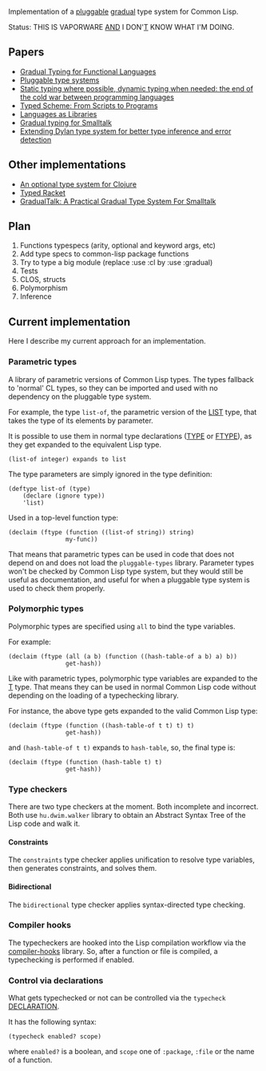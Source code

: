 Implementation of a [pluggable](http://bracha.org/pluggable-types.pdf "Pluggable type systems") [gradual](http://ecee.colorado.edu/~siek/gradualtyping.html "Gradual typing") type system for Common Lisp.

Status: THIS IS VAPORWARE [AND](http://www.lispworks.com/reference/HyperSpec/Body/a_and.htm) I DON'[T](http://www.lispworks.com/reference/HyperSpec/Body/a_t.htm) KNOW WHAT I'M DOING.

## Papers

* [Gradual Typing for Functional Languages](http://www.cs.colorado.edu/~siek/pubs/pubs/2006/siek06:_gradual.pdf)
* [Pluggable type systems](http://citeseerx.ist.psu.edu/viewdoc/summary?doi=10.1.1.175.1460)
* [Static typing where possible, dynamic typing when needed: the end of the cold war between programming languages](http://citeseerx.ist.psu.edu/viewdoc/download?doi=10.1.1.69.5966&rep=rep1&type=pdf)
* [Typed Scheme: From Scripts to Programs](http://www.ccs.neu.edu/racket/pubs/dissertation-tobin-hochstadt.pdf)
* [Languages as Libraries](http://www.cs.utah.edu/plt/publications/pldi11-tscff.pdf)
* [Gradual typing for Smalltalk](http://pleiad.cl/research/publications?key=allendeAl-scp2013)
* [Extending Dylan type system for better type inference and error detection](https://www.researchgate.net/publication/228771491_Extending_Dylan's_type_system_for_better_type_inference_and_error_detection)

## Other implementations

* [An optional type system for Clojure](https://github.com/clojure/core.typed)
* [Typed Racket](http://docs.racket-lang.org/ts-guide/)
* [GradualTalk: A Practical Gradual Type System For Smalltalk](http://pleiad.cl/research/software/gradualtalk)

## Plan

1. Functions typespecs (arity, optional and keyword args, etc)
2. Add type specs to common-lisp package functions
3. Try to type a big module (replace :use :cl by :use :gradual)
4. Tests
5. CLOS, structs
6. Polymorphism
7. Inference

## Current implementation

Here I describe my current approach for an implementation.

### Parametric types

A library of parametric versions of Common Lisp types. The types fallback to 'normal' CL types, so they can be imported and used with no dependency on the pluggable type system.

For example, the type `list-of`, the parametric version of the [LIST](http://www.lispworks.com/reference/HyperSpec/Body/a_list.htm) type, that takes the type of its elements by parameter.

It is possible to use them in normal type declarations ([TYPE](http://www.lispworks.com/reference/HyperSpec/Body/a_type.htm) or [FTYPE](http://www.lispworks.com/reference/HyperSpec/Body/d_ftype.htm)), as they get expanded to the equivalent Lisp type.

    (list-of integer) expands to list
    
The type parameters are simply ignored in the type definition:

    (deftype list-of (type)
        (declare (ignore type))
        'list)
        
Used in a top-level function type:

    (declaim (ftype (function ((list-of string)) string)
                    my-func))
        
That means that parametric types can be used in code that does not depend on and does not load the `pluggable-types` library. Parameter types won't be checked by Common Lisp type system, but they would still be useful as documentation, and useful for when a pluggable type system is used to check them properly. 
        
### Polymorphic types

Polymorphic types are specified using `all` to bind the type variables.

For example:

    (declaim (ftype (all (a b) (function ((hash-table-of a b) a) b))
                    get-hash))
                    
Like with parametric types, polymorphic type variables are expanded to the [T](http://www.lispworks.com/reference/HyperSpec/Body/a_t.htm) type. That means they can be used in normal Common Lisp code without depending on the loading of a typechecking library.

For instance, the above type gets expanded to the valid Common Lisp type:

    (declaim (ftype (function ((hash-table-of t t) t) t)
                    get-hash))
                    
and `(hash-table-of t t)` expands to `hash-table`, so, the final type is:

    (declaim (ftype (function (hash-table t) t)
                    get-hash))

### Type checkers

There are two type checkers at the moment. Both incomplete and incorrect.
Both use `hu.dwim.walker` library to obtain an Abstract Syntax Tree of the Lisp code and walk it.

#### Constraints

The `constraints` type checker applies unification to resolve type variables, then generates constraints, and solves them. 

#### Bidirectional

The `bidirectional` type checker applies syntax-directed type checking.

### Compiler hooks

The typecheckers are hooked into the Lisp compilation workflow via the [compiler-hooks](https://github.com/mmontone/mutils/blob/master/docs/compiler-hooks.md) library. So, after a function or file is compiled, a typechecking is performed if enabled.

### Control via declarations

What gets typechecked or not can be controlled via the `typecheck` [DECLARATION](http://www.lispworks.com/reference/HyperSpec/Body/d_declar.htm).

It has the following syntax:

    (typecheck enabled? scope)
    
where `enabled?` is a boolean, and `scope` one of `:package`, `:file` or the name of a function.
